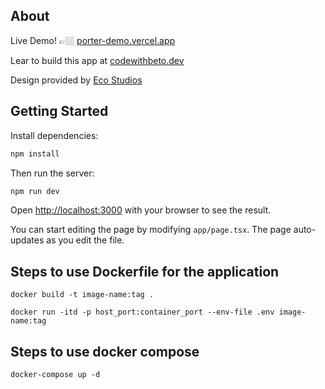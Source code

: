 ## About

Live Demo! 👉🏼 [porter-demo.vercel.app](https://porter-demo.vercel.app/)

Lear to build this app at [codewithbeto.dev](https://codewithbeto.dev)

Design provided by [Eco Studios](https://www.ecostudios.dev)

## Getting Started

Install dependencies:

```bash
npm install
```

Then run the server:

```bash
npm run dev
```

Open [http://localhost:3000](http://localhost:3000) with your browser to see the result.

You can start editing the page by modifying `app/page.tsx`. The page auto-updates as you edit the file.

## Steps to use Dockerfile for the application

```shell
docker build -t image-name:tag .
```

```shell
docker run -itd -p host_port:container_port --env-file .env image-name:tag
```

## Steps to use docker compose

```shell
docker-compose up -d
```
